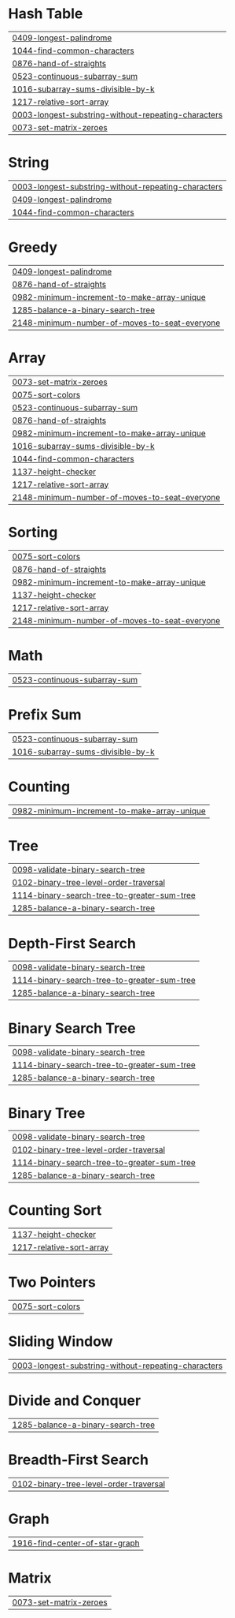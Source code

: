 # Hash Table
|  |
| ------- |
| [0409-longest-palindrome](https://github.com/RafyHany/Problem-solving/tree/master/0409-longest-palindrome) |
| [1044-find-common-characters](https://github.com/RafyHany/Problem-solving/tree/master/1044-find-common-characters) |
| [0876-hand-of-straights](https://github.com/RafyHany/Problem-solving/tree/master/0876-hand-of-straights) |
| [0523-continuous-subarray-sum](https://github.com/RafyHany/Problem-solving/tree/master/0523-continuous-subarray-sum) |
| [1016-subarray-sums-divisible-by-k](https://github.com/RafyHany/Problem-solving/tree/master/1016-subarray-sums-divisible-by-k) |
| [1217-relative-sort-array](https://github.com/RafyHany/Problem-solving/tree/master/1217-relative-sort-array) |
| [0003-longest-substring-without-repeating-characters](https://github.com/RafyHany/Problem-solving/tree/master/0003-longest-substring-without-repeating-characters) |
| [0073-set-matrix-zeroes](https://github.com/RafyHany/Problem-solving/tree/master/0073-set-matrix-zeroes) |


# String
|  |
| ------- |
| [0003-longest-substring-without-repeating-characters](https://github.com/RafyHany/Problem-solving/tree/master/0003-longest-substring-without-repeating-characters) |
| [0409-longest-palindrome](https://github.com/RafyHany/Problem-solving/tree/master/0409-longest-palindrome) |
| [1044-find-common-characters](https://github.com/RafyHany/Problem-solving/tree/master/1044-find-common-characters) |
# Greedy
|  |
| ------- |
| [0409-longest-palindrome](https://github.com/RafyHany/Problem-solving/tree/master/0409-longest-palindrome) |
| [0876-hand-of-straights](https://github.com/RafyHany/Problem-solving/tree/master/0876-hand-of-straights) |
| [0982-minimum-increment-to-make-array-unique](https://github.com/RafyHany/Problem-solving/tree/master/0982-minimum-increment-to-make-array-unique) |
| [1285-balance-a-binary-search-tree](https://github.com/RafyHany/Problem-solving/tree/master/1285-balance-a-binary-search-tree) |
| [2148-minimum-number-of-moves-to-seat-everyone](https://github.com/RafyHany/Problem-solving/tree/master/2148-minimum-number-of-moves-to-seat-everyone) |
# Array
|  |
| ------- |
| [0073-set-matrix-zeroes](https://github.com/RafyHany/Problem-solving/tree/master/0073-set-matrix-zeroes) |
| [0075-sort-colors](https://github.com/RafyHany/Problem-solving/tree/master/0075-sort-colors) |
| [0523-continuous-subarray-sum](https://github.com/RafyHany/Problem-solving/tree/master/0523-continuous-subarray-sum) |
| [0876-hand-of-straights](https://github.com/RafyHany/Problem-solving/tree/master/0876-hand-of-straights) |
| [0982-minimum-increment-to-make-array-unique](https://github.com/RafyHany/Problem-solving/tree/master/0982-minimum-increment-to-make-array-unique) |
| [1016-subarray-sums-divisible-by-k](https://github.com/RafyHany/Problem-solving/tree/master/1016-subarray-sums-divisible-by-k) |
| [1044-find-common-characters](https://github.com/RafyHany/Problem-solving/tree/master/1044-find-common-characters) |
| [1137-height-checker](https://github.com/RafyHany/Problem-solving/tree/master/1137-height-checker) |
| [1217-relative-sort-array](https://github.com/RafyHany/Problem-solving/tree/master/1217-relative-sort-array) |
| [2148-minimum-number-of-moves-to-seat-everyone](https://github.com/RafyHany/Problem-solving/tree/master/2148-minimum-number-of-moves-to-seat-everyone) |
# Sorting
|  |
| ------- |
| [0075-sort-colors](https://github.com/RafyHany/Problem-solving/tree/master/0075-sort-colors) |
| [0876-hand-of-straights](https://github.com/RafyHany/Problem-solving/tree/master/0876-hand-of-straights) |
| [0982-minimum-increment-to-make-array-unique](https://github.com/RafyHany/Problem-solving/tree/master/0982-minimum-increment-to-make-array-unique) |
| [1137-height-checker](https://github.com/RafyHany/Problem-solving/tree/master/1137-height-checker) |
| [1217-relative-sort-array](https://github.com/RafyHany/Problem-solving/tree/master/1217-relative-sort-array) |
| [2148-minimum-number-of-moves-to-seat-everyone](https://github.com/RafyHany/Problem-solving/tree/master/2148-minimum-number-of-moves-to-seat-everyone) |
# Math
|  |
| ------- |
| [0523-continuous-subarray-sum](https://github.com/RafyHany/Problem-solving/tree/master/0523-continuous-subarray-sum) |
# Prefix Sum
|  |
| ------- |
| [0523-continuous-subarray-sum](https://github.com/RafyHany/Problem-solving/tree/master/0523-continuous-subarray-sum) |
| [1016-subarray-sums-divisible-by-k](https://github.com/RafyHany/Problem-solving/tree/master/1016-subarray-sums-divisible-by-k) |
# Counting
|  |
| ------- |
| [0982-minimum-increment-to-make-array-unique](https://github.com/RafyHany/Problem-solving/tree/master/0982-minimum-increment-to-make-array-unique) |
# Tree
|  |
| ------- |
| [0098-validate-binary-search-tree](https://github.com/RafyHany/Problem-solving/tree/master/0098-validate-binary-search-tree) |
| [0102-binary-tree-level-order-traversal](https://github.com/RafyHany/Problem-solving/tree/master/0102-binary-tree-level-order-traversal) |
| [1114-binary-search-tree-to-greater-sum-tree](https://github.com/RafyHany/Problem-solving/tree/master/1114-binary-search-tree-to-greater-sum-tree) |
| [1285-balance-a-binary-search-tree](https://github.com/RafyHany/Problem-solving/tree/master/1285-balance-a-binary-search-tree) |
# Depth-First Search
|  |
| ------- |
| [0098-validate-binary-search-tree](https://github.com/RafyHany/Problem-solving/tree/master/0098-validate-binary-search-tree) |
| [1114-binary-search-tree-to-greater-sum-tree](https://github.com/RafyHany/Problem-solving/tree/master/1114-binary-search-tree-to-greater-sum-tree) |
| [1285-balance-a-binary-search-tree](https://github.com/RafyHany/Problem-solving/tree/master/1285-balance-a-binary-search-tree) |
# Binary Search Tree
|  |
| ------- |
| [0098-validate-binary-search-tree](https://github.com/RafyHany/Problem-solving/tree/master/0098-validate-binary-search-tree) |
| [1114-binary-search-tree-to-greater-sum-tree](https://github.com/RafyHany/Problem-solving/tree/master/1114-binary-search-tree-to-greater-sum-tree) |
| [1285-balance-a-binary-search-tree](https://github.com/RafyHany/Problem-solving/tree/master/1285-balance-a-binary-search-tree) |
# Binary Tree
|  |
| ------- |
| [0098-validate-binary-search-tree](https://github.com/RafyHany/Problem-solving/tree/master/0098-validate-binary-search-tree) |
| [0102-binary-tree-level-order-traversal](https://github.com/RafyHany/Problem-solving/tree/master/0102-binary-tree-level-order-traversal) |
| [1114-binary-search-tree-to-greater-sum-tree](https://github.com/RafyHany/Problem-solving/tree/master/1114-binary-search-tree-to-greater-sum-tree) |
| [1285-balance-a-binary-search-tree](https://github.com/RafyHany/Problem-solving/tree/master/1285-balance-a-binary-search-tree) |
# Counting Sort
|  |
| ------- |
| [1137-height-checker](https://github.com/RafyHany/Problem-solving/tree/master/1137-height-checker) |
| [1217-relative-sort-array](https://github.com/RafyHany/Problem-solving/tree/master/1217-relative-sort-array) |
# Two Pointers
|  |
| ------- |
| [0075-sort-colors](https://github.com/RafyHany/Problem-solving/tree/master/0075-sort-colors) |
# Sliding Window
|  |
| ------- |
| [0003-longest-substring-without-repeating-characters](https://github.com/RafyHany/Problem-solving/tree/master/0003-longest-substring-without-repeating-characters) |
# Divide and Conquer
|  |
| ------- |
| [1285-balance-a-binary-search-tree](https://github.com/RafyHany/Problem-solving/tree/master/1285-balance-a-binary-search-tree) |
# Breadth-First Search
|  |
| ------- |
| [0102-binary-tree-level-order-traversal](https://github.com/RafyHany/Problem-solving/tree/master/0102-binary-tree-level-order-traversal) |
# Graph
|  |
| ------- |
| [1916-find-center-of-star-graph](https://github.com/RafyHany/Problem-solving/tree/master/1916-find-center-of-star-graph) |
# Matrix
|  |
| ------- |
| [0073-set-matrix-zeroes](https://github.com/RafyHany/Problem-solving/tree/master/0073-set-matrix-zeroes) |